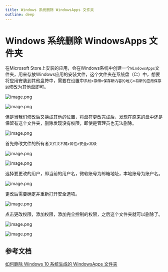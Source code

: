 ```yaml
---
title: Windows 系统删除 WindowsApps 文件夹
outline: deep
---
```


# Windows 系统删除 WindowsApps 文件夹

在Microsoft Store上安装的应用，会在Windows系统中创建一个`WindowsApps`文件夹，用来存放Windows应用的安装文件，这个文件夹在系统盘（C:）中，想要将应用安装到其他盘符中，需要在设置中`系统>存储>保存新内容的地方>将新的应用保存到`修改为其他盘即可。

![image.png](images/del-windows-apps-dir/del-windows-apps-dir-1.png)

![image.png](images/del-windows-apps-dir/del-windows-apps-dir-2.png)

但是当我们修改后又换成其他的位置，将盘符更改完成后，发现在原来的盘中还是保留有这个文件夹，删除发现没有权限，即使是管理员也无法删除。

![image.png](images/del-windows-apps-dir/del-windows-apps-dir-3.png)

首先修改文件的所有者`文件夹右键>属性>安全>高级`

![image.png](images/del-windows-apps-dir/del-windows-apps-dir-4.png)

![image.png](images/del-windows-apps-dir/del-windows-apps-dir-5.png)

选择要更改的用户，即当前的用户名，微软账号为邮箱地址，本地账号为账户名。

![image.png](images/del-windows-apps-dir/del-windows-apps-dir-6.png)

更改后需要确定并重新打开安全选项。

![image.png](images/del-windows-apps-dir/del-windows-apps-dir-7.png)

点击更改权限，添加权限，添加完全控制的权限，之后这个文件夹就可以删除了。

![image.png](images/del-windows-apps-dir/del-windows-apps-dir-9.png)

![image.png](images/del-windows-apps-dir/del-windows-apps-dir-10.png)

## 参考文档

[如何删除 Windows 10 系统生成的 WindowsApps 文件夹](https://blog.csdn.net/WPwalter/article/details/79394709)
